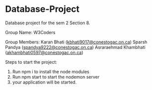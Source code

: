 # Database-Project
Database project for the sem 2 Section 8.

Group Name: W3Coders

Group Members:
Karan Bhati (kbhati9017@conestogac.on.ca)
Sparsh Pandya (spandya9222@conestogac.on.ca)
Asraraehmad Khambhati (akhambhati0597@conestogac.on.ca)


Steps to start the project:

1) Run npm i to install the node modules
2) Run npm start to start the nodemon server
3) your application will be started.
